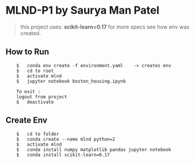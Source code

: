 # MLND-P1 by Saurya Man Patel
> this project uses: **scikit-learn=0.17**
> for more specs see how env was created.
## How to Run
```
	$   conda env create -f environment.yaml    -> creates env
	$	cd to root
	$	activate mlnd
	$	jupyter notebook boston_housing.ipynb
	
	To exit :
	logout from project
	$   deactivate
```

## Create Env
```
	$	cd to folder
	$	conda create --name mlnd python=2
	$	activate mlnd
	$	conda install numpy matplotlib pandas jupyter notebook
	$	conda install scikit-learn=0.17
```